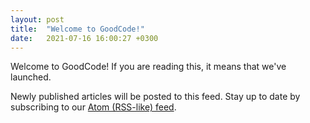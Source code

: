 ```yaml
---
layout: post
title:  "Welcome to GoodCode!"
date:   2021-07-16 16:00:27 +0300
---
```


Welcome to GoodCode! If you are reading this, it means that we've launched.

Newly published articles will be posted to this feed. Stay up to date by subscribing to our [Atom (RSS-like) feed](feed.xml).
